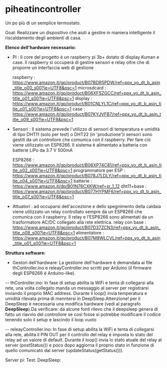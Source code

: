 # piheatincontroller

Un po più di un semplice termostato.

Goal:
  Realizzare un dispositivo che aiuti a gestire in maniera intelligente il riscaldamento degli ambienti di casa.
  
**Elenco dell'hardware necessario:**

  - PI : Il core del progetto è un raspberry pi 3b+ dotato di display Kuman e case. Il raspberry si occuperà di gestire sensori e relay oltre che di proporre un interfaccia web di gestione
  
    raspberry   : https://www.amazon.it/gp/product/B07BDR5PDW/ref=ppx_yo_dt_b_asin_title_o00_s00?ie=UTF8&psc=1
    microsdcard : https://www.amazon.it/gp/product/B06XFSZGCC/ref=ppx_yo_dt_b_asin_title_o01_s00?ie=UTF8&psc=1
    display     : https://www.amazon.it/gp/product/B01CNLYL1C/ref=ppx_yo_dt_b_asin_title_o01_s00?ie=UTF8&psc=1
    case        : https://www.amazon.it/gp/product/B07KYJVFB7/ref=ppx_yo_dt_b_asin_title_o09_s00?ie=UTF8&psc=1
  
  - Sensori : Il sistema prevede l'utilizzo di sensori di temperatura e umidità di tipo DHT11 (solo per test) o DHT22 (in 'produzione')i sensori sono gestiti da un controllore che comunica con il raspberry. Per fare ciò viene utilizzato un ESP8266. Il sistema è alimentato a batteria con batterie LiPo da 3.7 V 500mA
    
    ESP8266     : https://www.amazon.it/gp/product/B06XP74C81/ref=ppx_yo_dt_b_asin_title_o02_s00?ie=UTF8&psc=1
    programmatore per ESP : https://www.amazon.it/gp/product/B078J7LDLY/ref=ppx_yo_dt_b_asin_title_o04_s00?ie=UTF8&psc=1
    batterie    : https://www.amazon.it/dp/B01N76CXKW/ref=sr_1_12
    dht11+base  : https://www.amazon.it/gp/product/B077HYPMF6/ref=ppx_yo_dt_b_asin_title_o07_s00?ie=UTF8&psc=1
  
  - Attuatori : ad occuparsi dell'accezione e dello spegnimento della caldaia viene utilizzato un relay controllato sempre da un ESP8266 che comunica con il raspberry. Il relay e l'ESP8266 sono alimentati da un trasformatore AC/DC collegato alla rete elettrica.
    relay con base : https://www.amazon.it/gp/product/B07D37ZCN3/ref=ppx_yo_dt_b_asin_title_o08_s00?ie=UTF8&psc=1
    alimentatore   : https://www.amazon.it/gp/product/B07M8WLCVL/ref=ppx_yo_dt_b_asin_title_o01_s00?ie=UTF8&psc=1
    
**Struttura software:**
  
  - Gestori dell'hardware: La gestione dell'hardware è demandata ai file thController.ino e releayController.ino scritti per Arduino (il firmware degli ESP8266 è Arduino-like).
  
  -- thController.ino: In fase di setup abilita la WiFi e tenta di collegarsi alla rete, una volta collegato manda un messaggio al server per registrarsi inviando il proprio MAC address. Durante il loop() invia temperatura e umidità rilevata prima di menntersi in DeepSleep.Attenzione! per il DeepSleep è necessaria una modifica hardware (vedi al paragrafo **DeepSleep**).Da verificare: da alcune fonti rilevo che il deepsleep genera di fatto un riavvio del controllore se così fosse si potrebbe modificare il codice tenendo solo il setup e lascindo il loop vuoto
    
  -- releayController.ino: In fase di setup abilita la WiFi e tenta di collegarsi alla rete, abilita il PIN OUT per il controllo del relay e imposta lo stato del relay ad un valore di default. Durante il loop() invia lo stato atuale del relay al server (postStatus()) e poco dopo aggiorna il proprio stato in funzione di quello comunicato dal server (updateStatus(getStatus())).
  
  Server pi:
  Test:
  DeepSleep:
